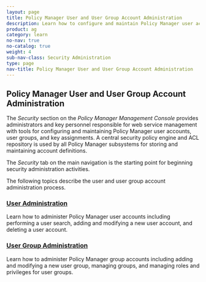 ```yaml
---
layout: page
title: Policy Manager User and User Group Account Administration
description: Learn how to configure and maintain Policy Manager user accounts, user groups, and key assignments.
product: ag
category: learn
no-nav: true
no-catalog: true
weight: 4
sub-nav-class: Security Administration
type: page
nav-title: Policy Manager User and User Group Account Administration
---
```


## Policy Manager User and User Group Account Administration

The *Security* section on the *Policy Manager Management Console* provides administrators and key personnel responsible for web service management with tools for configuring and maintaining Policy Manager user accounts, user groups, and key assignments. A central security policy engine and ACL repository is used by all Policy Manager subsystems for storing and maintaining account definitions. 

The *Security* tab on the main navigation is the starting point for beginning security administration activities. 

The following topics describe the user and user group account administration process. 

### [User Administration](user_administration.html)

Learn how to administer Policy Manager user accounts including performing a user search, adding and modifying a new user account, and deleting a user account.

<div class = "divider1"></div>

### [User Group Administration](user_group_administration.html)

Learn how to administer Policy Manager group accounts including adding and modifying a new user group, managing groups, and managing roles and privileges for user groups.

<div class = "divider1"></div>

